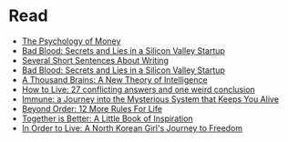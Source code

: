 # Read

<!-- GOODREADS_READ_FULL:START -->
- [The Psychology of Money](https://www.goodreads.com/review/show/4495177279?utm_medium=api&utm_source=rss)
- [Bad Blood: Secrets and Lies in a Silicon Valley Startup](https://www.goodreads.com/review/show/4619752786?utm_medium=api&utm_source=rss)
- [Several Short Sentences About Writing](https://www.goodreads.com/review/show/4619748816?utm_medium=api&utm_source=rss)
- [Bad Blood: Secrets and Lies in a Silicon Valley Startup](https://www.goodreads.com/review/show/4605185338?utm_medium=api&utm_source=rss)
- [A Thousand Brains: A New Theory of Intelligence](https://www.goodreads.com/review/show/4495154266?utm_medium=api&utm_source=rss)
- [How to Live: 27 conflicting answers and one weird conclusion](https://www.goodreads.com/review/show/4267203579?utm_medium=api&utm_source=rss)
- [Immune: a Journey into the Mysterious System that Keeps You Alive](https://www.goodreads.com/review/show/4267202833?utm_medium=api&utm_source=rss)
- [Beyond Order: 12 More Rules For Life](https://www.goodreads.com/review/show/4264473077?utm_medium=api&utm_source=rss)
- [Together is Better: A Little Book of Inspiration](https://www.goodreads.com/review/show/4284265375?utm_medium=api&utm_source=rss)
- [In Order to Live: A North Korean Girl&#39;s Journey to Freedom](https://www.goodreads.com/review/show/4296045027?utm_medium=api&utm_source=rss)
<!-- GOODREADS_READ_FULL:END -->
